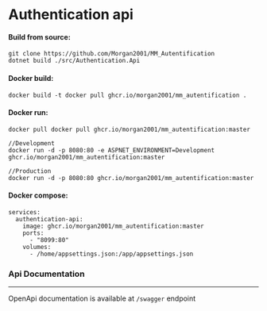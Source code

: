 # Authentication api

#### Build from source:

``` 
git clone https://github.com/Morgan2001/MM_Autentification
dotnet build ./src/Authentication.Api
```

#### Docker build:

```
docker build -t docker pull ghcr.io/morgan2001/mm_autentification .
```

#### Docker run:

```
docker pull docker pull ghcr.io/morgan2001/mm_autentification:master

//Development
docker run -d -p 8080:80 -e ASPNET_ENVIRONMENT=Development ghcr.io/morgan2001/mm_autentification:master

//Production 
docker run -d -p 8080:80 ghcr.io/morgan2001/mm_autentification:master
```

#### Docker compose:
```
services:
  authentication-api:
    image: ghcr.io/morgan2001/mm_autentification:master
    ports:
      - "8099:80"
    volumes:
      - /home/appsettings.json:/app/appsettings.json
```

### Api Documentation
---
OpenApi documentation is available at ```/swagger``` endpoint
